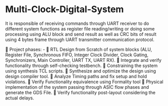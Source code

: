 # Multi-Clock-Digital-System
It is responsible of receiving commands through UART receiver to do different system functions as register file reading/writing or doing some processing using ALU block and send result as well as CRC bits of result using 4 bytes frame through UART transmitter communication protocol.  

	Project phases: -
	RTL Design from Scratch of system blocks (ALU, Register File, Synchronous FIFO, Integer Clock Divider, Clock Gating, Synchronizers, Main Controller, UART TX, UART RX).
	Integrate and verify functionality through self-checking testbench. 
	Constraining the system using synthesis TCL scripts.
	Synthesize and optimize the design using design compiler tool.
	Analyze Timing paths and fix setup and hold violations.
	Verify Functionality equivalence using Formality tool
	Physical implementation of the system passing through ASIC flow phases and generate the GDS File.
	Verify functionality post-layout considering the actual delays. 
       
